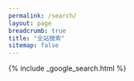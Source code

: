 ```yaml
---
permalink: /search/
layout: page
breadcrumb: true
title: "全站搜索"
sitemap: false
---
```


{% include _google_search.html %}
